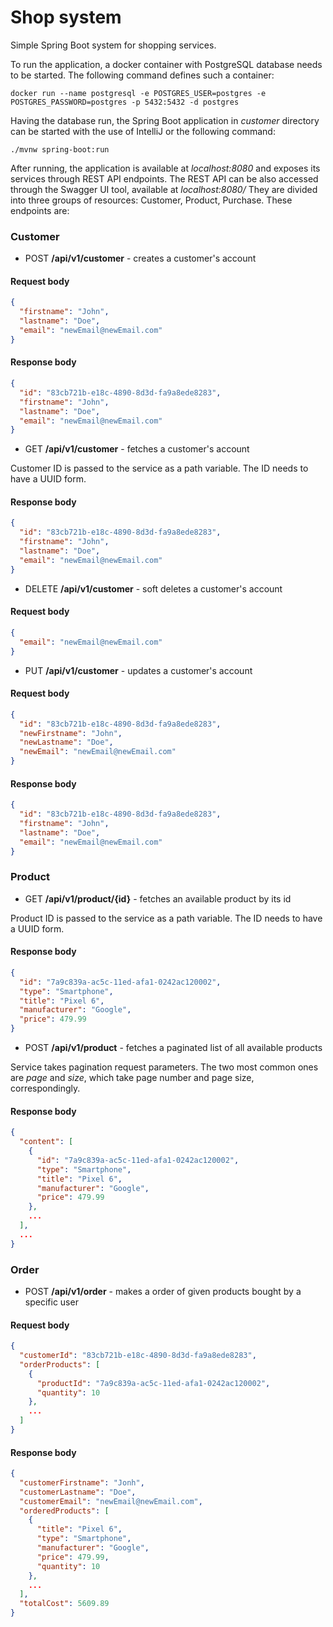 # Shop system

Simple Spring Boot system for shopping services. 

To run the application, a docker container with PostgreSQL database needs to be started. 
The following command defines such a container: 

```
docker run --name postgresql -e POSTGRES_USER=postgres -e POSTGRES_PASSWORD=postgres -p 5432:5432 -d postgres
```

Having the database run, the Spring Boot application in *customer* directory can be started with the use of IntelliJ or the following command:

```
./mvnw spring-boot:run
```

After running, the application is available at *localhost:8080* and exposes its services through REST API endpoints. 
The REST API can be also accessed through the Swagger UI tool, available at *localhost:8080/*
They are divided into three groups of resources: Customer, Product, Purchase. These endpoints are: 

### Customer
* POST **/api/v1/customer** - creates a customer's account

#### Request body

```json
{
  "firstname": "John",
  "lastname": "Doe",
  "email": "newEmail@newEmail.com"
}
```

#### Response body

```json
{
  "id": "83cb721b-e18c-4890-8d3d-fa9a8ede8283",
  "firstname": "John",
  "lastname": "Doe",
  "email": "newEmail@newEmail.com"
}
```

* GET **/api/v1/customer** - fetches a customer's account

Customer ID is passed to the service as a path variable. The ID needs to have a UUID form. 

#### Response body

```json
{
  "id": "83cb721b-e18c-4890-8d3d-fa9a8ede8283",
  "firstname": "John",
  "lastname": "Doe",
  "email": "newEmail@newEmail.com"
}
```

* DELETE **/api/v1/customer** - soft deletes a customer's account

#### Request body

```json
{
  "email": "newEmail@newEmail.com"
}
```

* PUT **/api/v1/customer** - updates a customer's account

#### Request body

```json
{
  "id": "83cb721b-e18c-4890-8d3d-fa9a8ede8283",
  "newFirstname": "John",
  "newLastname": "Doe",
  "newEmail": "newEmail@newEmail.com"
}
```

#### Response body

```json
{
  "id": "83cb721b-e18c-4890-8d3d-fa9a8ede8283",
  "firstname": "John",
  "lastname": "Doe",
  "email": "newEmail@newEmail.com"
}
```

### Product
* GET **/api/v1/product/{id}** - fetches an available product by its id

Product ID is passed to the service as a path variable. The ID needs to have a UUID form. 

#### Response body

```json
{
  "id": "7a9c839a-ac5c-11ed-afa1-0242ac120002",
  "type": "Smartphone",
  "title": "Pixel 6",
  "manufacturer": "Google",
  "price": 479.99
}
```

* POST **/api/v1/product** - fetches a paginated list of all available products

Service takes pagination request parameters. The two most common ones are *page* and *size*, 
which take page number and page size, correspondingly. 

#### Response body

```json
{
  "content": [
    {
      "id": "7a9c839a-ac5c-11ed-afa1-0242ac120002",
      "type": "Smartphone",
      "title": "Pixel 6",
      "manufacturer": "Google",
      "price": 479.99
    },
    ...
  ],
  ...
}
```

### Order
* POST **/api/v1/order** - makes a order of given products bought by a specific user

#### Request body

```json
{
  "customerId": "83cb721b-e18c-4890-8d3d-fa9a8ede8283",
  "orderProducts": [
    {
      "productId": "7a9c839a-ac5c-11ed-afa1-0242ac120002",
      "quantity": 10
    },
    ...
  ]
}
```

#### Response body

```json
{
  "customerFirstname": "Jonh",
  "customerLastname": "Doe",
  "customerEmail": "newEmail@newEmail.com",
  "orderedProducts": [
    {
      "title": "Pixel 6",
      "type": "Smartphone",
      "manufacturer": "Google",
      "price": 479.99,
      "quantity": 10
    },
    ...
  ],
  "totalCost": 5609.89
}
```
